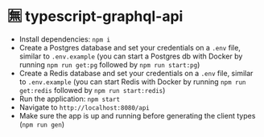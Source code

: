 # 🈚 typescript-graphql-api

- Install dependencies: `npm i`
- Create a Postgres database and set your credentials on a `.env` file, similar to `.env.example` (you can start a Postgres db with Docker by running `npm run get:pg` followed by `npm run start:pg`)
- Create a Redis database and set your credentials on a `.env` file, similar to `.env.example` (you can start Redis with Docker by running `npm run get:redis` followed by `npm run start:redis`)
- Run the application: `npm start`
- Navigate to `http://localhost:8080/api`
- Make sure the app is up and running before generating the client types (`npm run gen`)
